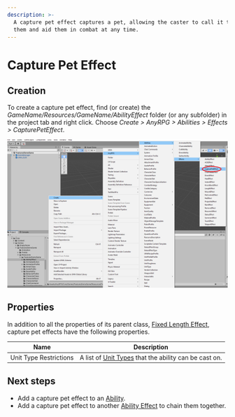 ```yaml
---
description: >-
  A capture pet effect captures a pet, allowing the caster to call it to follow
  them and aid them in combat at any time.
---
```


# Capture Pet Effect

## Creation

To create a capture pet effect, find (or create) the _GameName/Resources/GameName/AbilityEffect_ folder (or any subfolder) in the project tab and right click.  Choose _Create > AnyRPG > Abilities > Effects > CapturePetEffect_.

![](<../../.gitbook/assets/image (13).png>)

## Properties

In addition to all the properties of its parent class, [Fixed Length Effect](./#fixed-length-effect-properties), capture pet effects have the following properties.

| Name                   | Description                                                              |
| ---------------------- | ------------------------------------------------------------------------ |
| Unit Type Restrictions | A list of [Unit Types](../unit-type.md) that the ability can be cast on. |

## Next steps

* Add a capture pet effect to an [Ability](../abilities/).
* Add a capture pet effect to another [Ability Effect](./) to chain them together.
